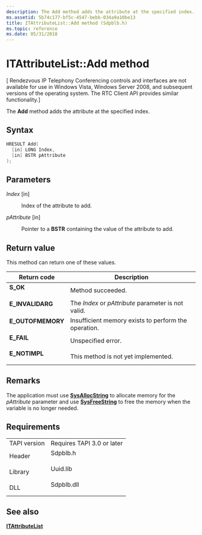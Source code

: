 ```yaml
---
description: The Add method adds the attribute at the specified index.
ms.assetid: 5b74c177-bf5c-4547-bebb-034a9a10be13
title: ITAttributeList::Add method (Sdpblb.h)
ms.topic: reference
ms.date: 05/31/2018
---
```


# ITAttributeList::Add method

\[ Rendezvous IP Telephony Conferencing controls and interfaces are not available for use in Windows Vista, Windows Server 2008, and subsequent versions of the operating system. The RTC Client API provides similar functionality.\]

The **Add** method adds the attribute at the specified index.

## Syntax


```C++
HRESULT Add(
  [in] LONG Index,
  [in] BSTR pAttribute
);
```



## Parameters

<dl> <dt>

*Index* \[in\]
</dt> <dd>

Index of the attribute to add.

</dd> <dt>

*pAttribute* \[in\]
</dt> <dd>

Pointer to a **BSTR** containing the value of the attribute to add.

</dd> </dl>

## Return value

This method can return one of these values.



| Return code                                                                                   | Description                                                     |
|-----------------------------------------------------------------------------------------------|-----------------------------------------------------------------|
| <dl> <dt>**S\_OK**</dt> </dl>          | Method succeeded.<br/>                                    |
| <dl> <dt>**E\_INVALIDARG**</dt> </dl>  | The *Index* or *pAttribute* parameter is not valid.<br/>  |
| <dl> <dt>**E\_OUTOFMEMORY**</dt> </dl> | Insufficient memory exists to perform the operation.<br/> |
| <dl> <dt>**E\_FAIL**</dt> </dl>        | Unspecified error.<br/>                                   |
| <dl> <dt>**E\_NOTIMPL**</dt> </dl>     | This method is not yet implemented.<br/>                  |



 

## Remarks

The application must use [**SysAllocString**](/windows/win32/api/oleauto/nf-oleauto-sysallocstring) to allocate memory for the *pAttribute* parameter and use [**SysFreeString**](/windows/win32/api/oleauto/nf-oleauto-sysfreestring) to free the memory when the variable is no longer needed.

## Requirements



|                         |                                                                                       |
|-------------------------|---------------------------------------------------------------------------------------|
| TAPI version<br/> | Requires TAPI 3.0 or later<br/>                                                 |
| Header<br/>       | <dl> <dt>Sdpblb.h</dt> </dl>   |
| Library<br/>      | <dl> <dt>Uuid.lib</dt> </dl>   |
| DLL<br/>          | <dl> <dt>Sdpblb.dll</dt> </dl> |



## See also

<dl> <dt>

[**ITAttributeList**](itattributelist.md)
</dt> </dl>

 

